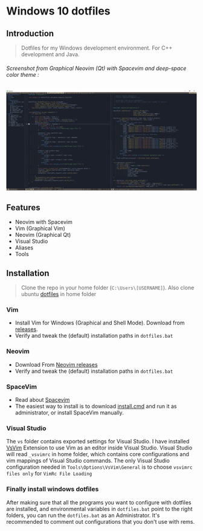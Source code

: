 # Windows 10 dotfiles

## Introduction

> Dotfiles for my Windows development environment. For C++ development and Java.

###### Screenshot from Graphical Neovim (Qt) with Spacevim and deep-space color theme :
![Neovim screenshot](https://raw.githubusercontent.com/kabasakalis/windows-dotfiles/master/screenshot.png)

## Features

* Neovim with Spacevim
* Vim (Graphical Vim)
* Neovim (Graphical Qt)
* Visual Studio
* Aliases
* Tools

## Installation

> Clone the repo in your home folder (`C:\Users\[USERNAME]`).
> Also clone ubuntu [dotfiles](https://github.com/kabasakalis/dotfiles) in home folder

### Vim
* Install Vim for Windows (Graphical and Shell Mode). Download from [releases](https://github.com/vim/vim-win32-installer/releases).
* Verify and tweak the (default) installation paths in `dotfiles.bat`

### Neovim
* Download From [Neovim releases]( https://github.com/neovim/neovim/releases/)
* Verify and tweak the (default) installation paths in `dotfiles.bat`

### SpaceVim
* Read about [Spacevim](https://github.com/SpaceVim/SpaceVim)
* The easiest way to install is to download [install.cmd](https://spacevim.org/install.cmd) and run it as administrator, or install SpaceVim manually.

### Visual Studio
The `vs` folder contains exported settings for Visual Studio.
I have installed [VsVim](https://marketplace.visualstudio.com/items?itemName=JaredParMSFT.VsVim)  Extension to use Vim as an editor inside Visual Studio. Visual Studio will read `_vsvimrc` in home folder, which contains core configurations and vim mappings of Visual Studio commands. The only Visual Studio configuration needed in `Tools\Options\VsVim\General` is to choose `vsvimrc files only` for `VimRc File Loading`

### Finally install windows dotfiles 
After making sure that all the programs you want to configure with dotfiles are installed,
and environmental variables in `dotfiles.bat` point to the right folders, 
you can run the `dotfiles.bat` as an Administrator. It's recommended to comment out 
configurations that you don't use with rems.
